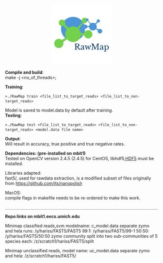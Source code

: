 <p align="center"> 
<img src="logo.png">
</p>


**Compile and build**:  
make -j <no_of_threads>;

**Training**:
``````
>./RawMap train <file_list_to_target_reads> <file_list_to_non-target_reads>
```````
Model is saved to model.data by default after training.  
**Testing**:
```````
>./RawMap test <file_list_to_target_reads> <file_list_to_non-target_reads> <model.data file name>
```````

**Output**:  
Will result in accuracy, true positive and true negative rates.

**Dependencies: (pre-installed on mbit1)**  
Tested on OpenCV version 2.4.5 (2.4.5) for CentOS, 
libhdf5,[HDF5](https://www.hdfgroup.org/downloads/hdf5/) must be installed. 


Libraries adapted:  
fast5/, used for rawdata extraction, is a modified subset of  files originally from https://github.com/jts/nanopolish


MacOS:  
compile flags in makefile needs to be re-ordered to make this work.

```````
__________________________________________________________________________________________________________________
```````
**Repo links on mbit1.eecs.umich.edu**  

Minimap classified reads,svm modelname: c_model.data
separate zymo and hela runs: /y/hariss/FAST5/FAST5
99:1: /y/hariss/FAST5/99-1
50:50: /y/hariss/FAST5/50:50
zymo community split into two sub-communities of 5 species each: /z/scratch1/hariss/FAST5/split

Minimap unclassified reads, model name: uc_model.data
separate zymo and hela: /z/scratch1/hariss/FAST5/





